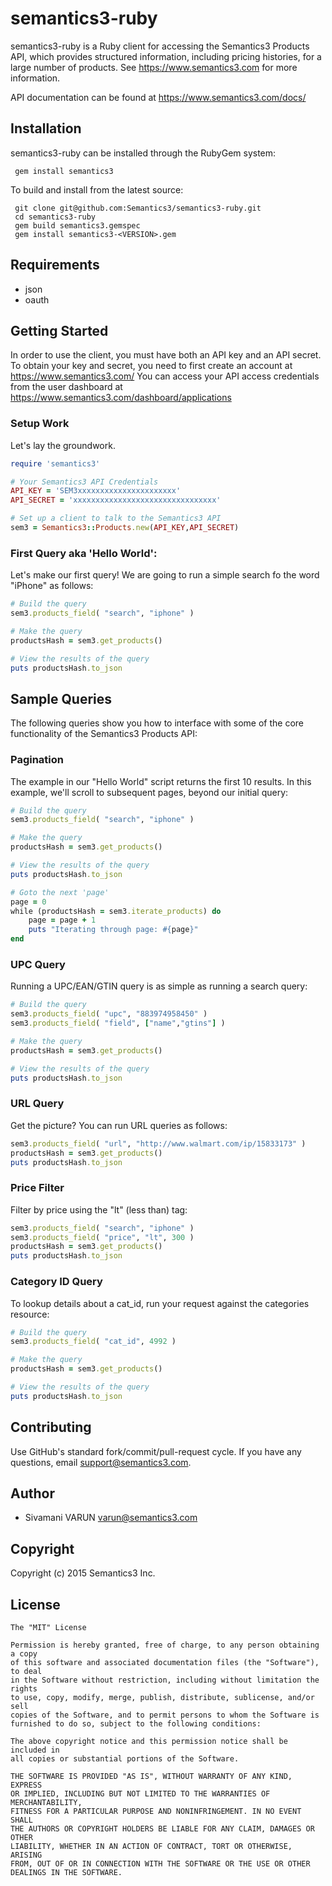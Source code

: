 # semantics3-ruby

semantics3-ruby is a Ruby client for accessing the Semantics3 Products API, which provides structured information, including pricing histories, for a large number of products.
See https://www.semantics3.com for more information.

API documentation can be found at https://www.semantics3.com/docs/

## Installation

semantics3-ruby can be installed through the RubyGem system:
```
 gem install semantics3
```
To build and install from the latest source:
```
 git clone git@github.com:Semantics3/semantics3-ruby.git
 cd semantics3-ruby
 gem build semantics3.gemspec
 gem install semantics3-<VERSION>.gem
```

## Requirements

* json
* oauth

## Getting Started

In order to use the client, you must have both an API key and an API secret. To obtain your key and secret, you need to first create an account at
https://www.semantics3.com/
You can access your API access credentials from the user dashboard at https://www.semantics3.com/dashboard/applications

### Setup Work

Let's lay the groundwork.

```ruby
require 'semantics3'

# Your Semantics3 API Credentials
API_KEY = 'SEM3xxxxxxxxxxxxxxxxxxxxxx'
API_SECRET = 'xxxxxxxxxxxxxxxxxxxxxxxxxxxxxxxx'

# Set up a client to talk to the Semantics3 API
sem3 = Semantics3::Products.new(API_KEY,API_SECRET)
```

### First Query aka 'Hello World':

Let's make our first query! We are going to run a simple search fo the word "iPhone" as follows:

```ruby
# Build the query
sem3.products_field( "search", "iphone" )

# Make the query
productsHash = sem3.get_products()

# View the results of the query
puts productsHash.to_json
```

## Sample Queries

The following queries show you how to interface with some of the core functionality of the Semantics3 Products API:

### Pagination

The example in our "Hello World" script returns the first 10 results. In this example, we'll scroll to subsequent pages, beyond our initial query:

```ruby
# Build the query
sem3.products_field( "search", "iphone" )

# Make the query
productsHash = sem3.get_products()

# View the results of the query
puts productsHash.to_json

# Goto the next 'page'
page = 0 
while (productsHash = sem3.iterate_products) do
    page = page + 1 
    puts "Iterating through page: #{page}"
end
```

### UPC Query

Running a UPC/EAN/GTIN query is as simple as running a search query:

```ruby
# Build the query
sem3.products_field( "upc", "883974958450" )
sem3.products_field( "field", ["name","gtins"] )

# Make the query
productsHash = sem3.get_products()

# View the results of the query
puts productsHash.to_json
```

### URL Query

Get the picture? You can run URL queries as follows:

```ruby
sem3.products_field( "url", "http://www.walmart.com/ip/15833173" )
productsHash = sem3.get_products()
puts productsHash.to_json
```

### Price Filter

Filter by price using the "lt" (less than) tag:

```ruby
sem3.products_field( "search", "iphone" )
sem3.products_field( "price", "lt", 300 )
productsHash = sem3.get_products()
puts productsHash.to_json
```

### Category ID Query

To lookup details about a cat_id, run your request against the categories resource:

```ruby
# Build the query
sem3.products_field( "cat_id", 4992 )

# Make the query
productsHash = sem3.get_products()

# View the results of the query
puts productsHash.to_json
```

## Contributing

Use GitHub's standard fork/commit/pull-request cycle.  If you have any questions, email <support@semantics3.com>.

## Author

* Sivamani VARUN <varun@semantics3.com>

## Copyright

Copyright (c) 2015 Semantics3 Inc.

## License

    The "MIT" License
    
    Permission is hereby granted, free of charge, to any person obtaining a copy
    of this software and associated documentation files (the "Software"), to deal
    in the Software without restriction, including without limitation the rights
    to use, copy, modify, merge, publish, distribute, sublicense, and/or sell
    copies of the Software, and to permit persons to whom the Software is
    furnished to do so, subject to the following conditions:
    
    The above copyright notice and this permission notice shall be included in
    all copies or substantial portions of the Software.
    
    THE SOFTWARE IS PROVIDED "AS IS", WITHOUT WARRANTY OF ANY KIND, EXPRESS
    OR IMPLIED, INCLUDING BUT NOT LIMITED TO THE WARRANTIES OF MERCHANTABILITY,
    FITNESS FOR A PARTICULAR PURPOSE AND NONINFRINGEMENT. IN NO EVENT SHALL
    THE AUTHORS OR COPYRIGHT HOLDERS BE LIABLE FOR ANY CLAIM, DAMAGES OR OTHER
    LIABILITY, WHETHER IN AN ACTION OF CONTRACT, TORT OR OTHERWISE, ARISING
    FROM, OUT OF OR IN CONNECTION WITH THE SOFTWARE OR THE USE OR OTHER
    DEALINGS IN THE SOFTWARE.
